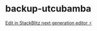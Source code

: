 # backup-utcubamba

[Edit in StackBlitz next generation editor ⚡️](https://stackblitz.com/~/github.com/vtorresm/backup-utcubamba)